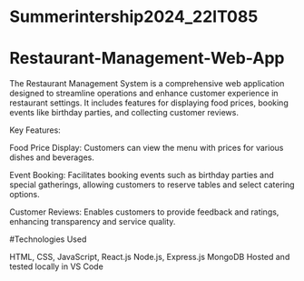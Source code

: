 # Summerintership2024_22IT085
# Restaurant-Management-Web-App

The Restaurant Management System is a comprehensive web application designed to streamline operations and enhance customer experience in restaurant settings. It includes features for displaying food prices, booking events like birthday parties, and collecting customer reviews.

Key Features:

Food Price Display: Customers can view the menu with prices for various dishes and beverages.

Event Booking: Facilitates booking events such as birthday parties and special gatherings, allowing customers to reserve tables and select catering options.

Customer Reviews: Enables customers to provide feedback and ratings, enhancing transparency and service quality.

#Technologies Used

HTML, CSS, JavaScript, React.js
Node.js, Express.js
MongoDB
Hosted and tested locally in VS Code

